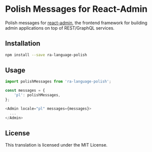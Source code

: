 # Polish Messages for React-Admin

Polish messages for [react-admin](https://github.com/marmelab/react-admin), the frontend framework for building admin applications on top of REST/GraphQL services.

## Installation

```sh
npm install --save ra-language-polish
```

## Usage

```js
import polishMessages from 'ra-language-polish';

const messages = {
    'pl': polishMessages,
};

<Admin locale="pl" messages={messages}>
  ...
</Admin>
```

## License

This translation is licensed under the MIT License.
